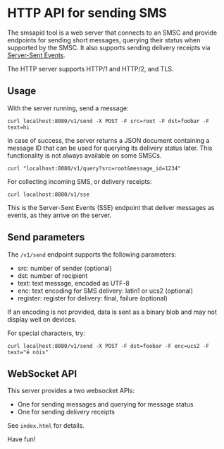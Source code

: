 # HTTP API for sending SMS

The smsapid tool is a web server that connects to an SMSC and provide
endpoints for sending short messages, querying their status when
supported by the SMSC. It also supports sending delivery receipts
via [Server-Sent Events](http://www.w3schools.com/html/html5_serversentevents.asp).

The HTTP server supports HTTP/1 and HTTP/2, and TLS.

## Usage

With the server running, send a message:

	curl localhost:8080/v1/send -X POST -F src=root -F dst=foobar -F text=hi

In case of success, the server returns a JSON document containing a
message ID that can be used for querying its delivery status later.
This functionality is not always available on some SMSCs.

	curl "localhost:8080/v1/query?src=root&message_id=1234"

For collecting incoming SMS, or delivery receipts:

	curl localhost:8080/v1/sse

This is the Server-Sent Events (SSE) endpoint that deliver messages
as events, as they arrive on the server.

## Send parameters

The `/v1/send` endpoint supports the following parameters:

- src: number of sender (optional)
- dst: number of recipient
- text: text message, encoded as UTF-8
- enc: text encoding for SMS delivery: latin1 or ucs2 (optional)
- register: register for delivery: final, failure (optional)

If an encoding is not provided, data is sent as a binary blob and may
not display well on devices.

For special characters, try:

	curl localhost:8080/v1/send -X POST -F dst=foobar -F enc=ucs2 -F text="é nóis"

## WebSocket API

This server provides a two websocket APIs:

- One for sending messages and querying for message status
- One for sending delivery receipts

See `index.html` for details.

Have fun!

